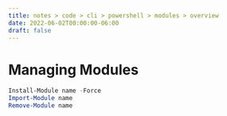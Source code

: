 ```yaml
---
title: notes > code > cli > powershell > modules > overview
date: 2022-06-02T00:00:00-06:00
draft: false
---
```


# Managing Modules
```powershell
Install-Module name -Force
Import-Module name
Remove-Module name
```
